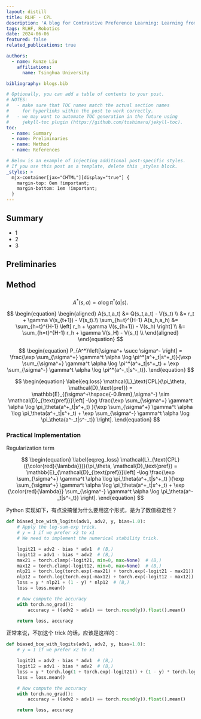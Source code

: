 ```yaml
---
layout: distill
title: RLHF - CPL
description: 'A blog for Contrastive Preference Learning: Learning from Human Feedback without Reinforcement Learning'
tags: RLHF, Robotics
date: 2024-06-06
featured: false
related_publications: true

authors:
  - name: Runze Liu
    affiliations:
      name: Tsinghua University

bibliography: blogs.bib

# Optionally, you can add a table of contents to your post.
# NOTES:
#   - make sure that TOC names match the actual section names
#     for hyperlinks within the post to work correctly.
#   - we may want to automate TOC generation in the future using
#     jekyll-toc plugin (https://github.com/toshimaru/jekyll-toc).
toc:
  - name: Summary
  - name: Preliminaries
  - name: Method
  - name: References

# Below is an example of injecting additional post-specific styles.
# If you use this post as a template, delete this _styles block.
_styles: >
  mjx-container[jax="CHTML"][display="true"] {
    margin-top: 0em !important;
    margin-bottom: 1em !important;
  }
---
```


## Summary

<d-cite key="CPL"></d-cite>

- 1
- 2
- 3


## Preliminaries


## Method

### 

$$
\begin{equation}
\label{eq:adv_to_pol1}
  A^*(s,a) = \alpha \log \pi^*(a|s).
\end{equation}
$$

$$
\begin{equation}
\begin{aligned}
  A(s_t,a_t) &= Q(s_t,a_t) - V(s_t) \\
  &= r_t + \gamma V(s_{t+1}) - V(s_t).\\
  \sum_{h=t}^{H-1} A(s_h,a_h) &= \sum_{h=t}^{H-1} \left[ r_h + \gamma V(s_{h+1}) - V(s_h) \right] \\
  &= \sum_{h=t}^{H-1} r_h + \gamma V(s_H) - V(s_t) \\
\end{aligned}
\end{equation}
$$

$$
\begin{equation}
  P_{A^*}\left[\sigma^+ \succ \sigma^- \right] = \frac{\exp \sum_{\sigma^+} \gamma^t \alpha \log \pi^*(a^+_t|s^+_t)}{\exp \sum_{\sigma^+} \gamma^t \alpha \log \pi^*(a^+_t|s^+_t) + \exp \sum_{\sigma^-} \gamma^t \alpha  \log \pi^*(a^-_t|s^-_t)}.
\end{equation}
$$


$$
\begin{equation}
\label{eq:loss}
  \mathcal{L}_\text{CPL}(\pi_\theta, \mathcal{D}_\text{pref}) = \mathbb{E}_{(\sigma^+\hspace{-0.8mm},\sigma^-) \sim \mathcal{D}_{\text{pref}}}\left[ -\log \frac{\exp \sum_{\sigma^+} \gamma^t \alpha \log \pi_\theta(a^+_t|s^+_t) }{\exp \sum_{\sigma^+} \gamma^t \alpha \log \pi_\theta(a^+_t|s^+_t) + \exp \sum_{\sigma^-} \gamma^t \alpha \log \pi_\theta(a^-_t|s^-_t)} \right].
\end{equation}
$$

### Practical Implementation

Regularization term

$$
\begin{equation}
\label{eq:reg_loss}
  \mathcal{L}_{\text{CPL}({\color{red}{\lambda}})}(\pi_\theta, \mathcal{D}_\text{pref}) = \mathbb{E}_{\mathcal{D}_{\text{pref}}}\left[ -\log \frac{\exp \sum_{\sigma^+} \gamma^t \alpha \log \pi_\theta(a^+_t|s^+_t) }{\exp \sum_{\sigma^+} \gamma^t \alpha \log \pi_\theta(a^+_t|s^+_t) + \exp {\color{red}{\lambda}} \sum_{\sigma^-} \gamma^t \alpha \log \pi_\theta(a^-_t|s^-_t)} \right].
\end{equation}
$$

Python 实现如下，有点没搞懂为什么要用这个形式，是为了数值稳定性？
```python
def biased_bce_with_logits(adv1, adv2, y, bias=1.0):
    # Apply the log-sum-exp trick.
    # y = 1 if we prefer x2 to x1
    # We need to implement the numerical stability trick.

    logit21 = adv2 - bias * adv1  # (B,)
    logit12 = adv1 - bias * adv2  # (B,)
    max21 = torch.clamp(-logit21, min=0, max=None)  # (B,)
    max12 = torch.clamp(-logit12, min=0, max=None)  # (B,)
    nlp21 = torch.log(torch.exp(-max21) + torch.exp(-logit21 - max21)) + max21  # (B,)
    nlp12 = torch.log(torch.exp(-max12) + torch.exp(-logit12 - max12)) + max12  # (B,)
    loss = y * nlp21 + (1 - y) * nlp12  # (B,)
    loss = loss.mean()

    # Now compute the accuracy
    with torch.no_grad():
        accuracy = ((adv2 > adv1) == torch.round(y)).float().mean()

    return loss, accuracy
```

正常来说，不加这个 trick 的话，应该是这样的：
```python
def biased_bce_with_logits(adv1, adv2, y, bias=1.0):
    # y = 1 if we prefer x2 to x1

    logit21 = adv2 - bias * adv1  # (B,)
    logit12 = adv1 - bias * adv2  # (B,)
    loss = y * torch.log(1 + torch.exp(-logit21)) + (1 - y) * torch.log(1 + torch.exp(-logit12))  # (B,)
    loss = loss.mean()

    # Now compute the accuracy
    with torch.no_grad():
        accuracy = ((adv2 > adv1) == torch.round(y)).float().mean()

    return loss, accuracy
```

